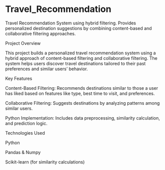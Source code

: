 # Travel_Recommendation
Travel Recommendation System using hybrid filtering. Provides personalized destination suggestions by combining content-based and collaborative filtering approaches.

Project Overview

This project builds a personalized travel recommendation system using a hybrid approach of content-based filtering and collaborative filtering. The system helps users discover travel destinations tailored to their past preferences and similar users’ behavior.

Key Features

Content-Based Filtering: Recommends destinations similar to those a user has liked based on features like type, best time to visit, and preferences.

Collaborative Filtering: Suggests destinations by analyzing patterns among similar users.

Python Implementation: Includes data preprocessing, similarity calculation, and prediction logic.

Technologies Used

Python

Pandas & Numpy

Scikit-learn (for similarity calculations)
